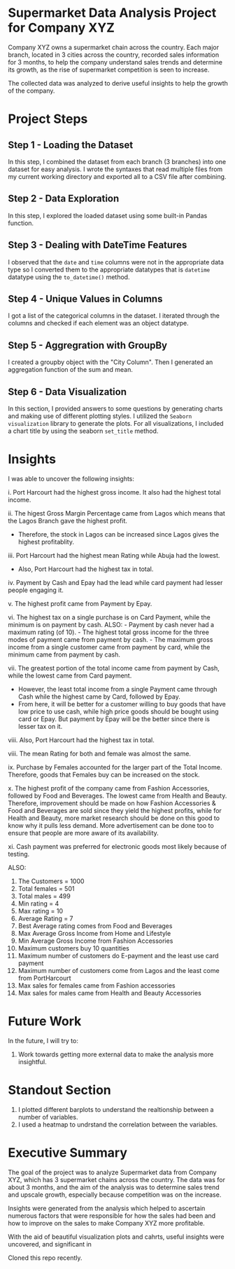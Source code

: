 

# Supermarket Data Analysis Project for Company XYZ

   Company XYZ owns a supermarket chain across the country. Each major branch, located in 3 cities across the country, recorded sales information for 3 months, to help the company understand sales trends and determine its growth, as the rise of supermarket competition is seen to increase.
   
   The collected data was analyzed to derive useful insights to help the growth of the company.
   


   
# Project Steps

## Step 1 - Loading the Dataset
   In this step, I combined the dataset from each branch (3 branches) into one dataset for easy analysis. I wrote the syntaxes that read      multiple files from my current working directory and exported all to a CSV file after combining. 

## Step 2 - Data Exploration
   In this step, I explored the loaded dataset using some built-in Pandas function.

## Step 3 - Dealing with DateTime Features
   I observed that the `date` and `time` columns were not in the appropriate data type so I converted them to the appropriate datatypes        that is `datetime` datatype using the `to_datetime()` method. 
   
## Step 4 - Unique Values in Columns
   I got a list of the categorical columns in the dataset. I iterated through the columns and checked if each element was an object           datatype. 
   
## Step 5 - Aggregration with GroupBy
   I created a groupby object with the "City Column". Then I generated an aggregation function of the sum and mean.
   
## Step 6 - Data Visualization
   In this section, I provided answers to some questions by generating charts and making use of different plotting styles. I utilized the     `Seaborn visualization` library to generate the plots. For all visualizations, I included a chart title by using the seaborn `set_title`   method.



# Insights

   I was able to uncover the following insights:
   
   i. Port Harcourt had the highest gross income. It also had the highest total income.
   
   ii. The higest Gross Margin Percentage came from Lagos which means that the Lagos Branch gave the highest profit. 
   - Therefore, the stock in Lagos can be increased since Lagos gives the highest profitablity.
   
   iii. Port Harcourt had the highest mean Rating while Abuja had the lowest. 
   - Also, Port Harcourt had the highest tax in total.
   
   iv. Payment by Cash and Epay had the lead while card payment had lesser people engaging it.
   
   v. The highest profit came from Payment by Epay.
   
   vi. The highest tax on a single purchase is on Card Payment, while the minimum is on payment by cash. 
       ALSO:
       - Payment by cash never had a maximum rating (of 10). 
       - The highest total gross income for the three modes of payment came from payment by cash. 
       - The maximum gross income from a single customer came from payment by card, while the minimum came from payment by cash.

   vii. The greatest portion of the total income came from payment by Cash, while the lowest  came from Card payment.

   - However, the least total income from a single Payment came through Cash while the highest came by Card, followed by Epay.
   - From here, it will be better for a customer willing to buy goods that have low price to use cash, while high price goods should be        bought using card or Epay. But payment by Epay will be the better since there is lesser tax on it.

   viii. Also, Port Harcourt had the highest tax in total.
   
   viii. The mean Rating for both and female was almost the same.

   ix. Purchase by Females accounted for the larger part of the Total Income. Therefore, goods that Females buy can be increased on the        stock.
   
   x. The highest profit of the company came from Fashion Accessories, followed by Food and Beverages. The lowest came from Health and             Beauty. Therefore, improvement should be made on how Fashion Accessories & Food and Beverages are sold since they yield the highest         profits, while for Health and Beauty, more market research should be done on this good to know why it pulls less demand. More               advertisement can be done too to ensure that people are more aware of its availability.
   
   xi. Cash payment was preferred for electronic goods most likely because of testing.
   
   ALSO:
   1. The Customers = 1000
   2. Total females = 501
   3. Total males = 499
   4. Min rating = 4
   5. Max rating = 10
   6. Average Rating = 7
   7. Best Average rating comes from Food and Beverages
   8. Max Average Gross Income from Home and Lifestyle
   9. Min Average Gross Income from Fashion Accessories
   10. Maximum customers buy 10 quantities
   11. Maximum number of customers do E-payment and the least use card payment
   12. Maximum number of customers come from Lagos and the least come from PortHarcourt
   13. Max sales for females came from Fashion accessories
   14. Max sales for males came from Health and Beauty Accessories 

   



# Future Work

 In the future, I will try to:

 1. Work towards getting more external data to make the analysis more insightful.




# Standout Section


  1. I plotted different barplots to understand the realtionship between a number of variables.
  2. I used a heatmap to undrstand the correlation between the variables.




# Executive Summary

   The goal of the project was to analyze Supermarket data from Company XYZ, which has 3 supermarket chains across the country. The data was for about 3 months, and the aim of the analysis was to determine sales trend and upscale growth, especially because competition was on the increase. 
   
   Insights were generated from the analysis which helped to ascertain numerous factors that were responsible for how the sales had been and how to improve on the sales to make Company XYZ more profitable.
   
   With the aid of beautiful visualization plots and cahrts, useful insights were uncovered, and significant in

Cloned this repo recently.